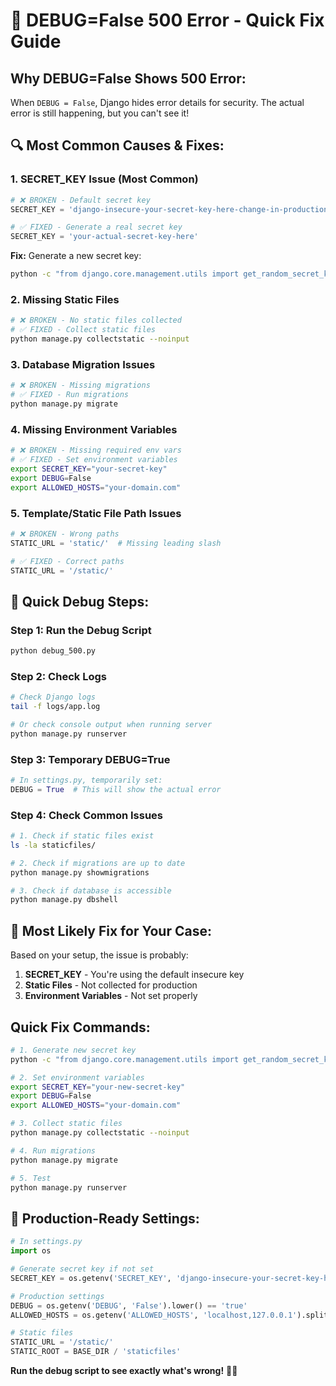# 🚨 DEBUG=False 500 Error - Quick Fix Guide

## **Why DEBUG=False Shows 500 Error:**

When `DEBUG = False`, Django hides error details for security. The actual error is still happening, but you can't see it!

## **🔍 Most Common Causes & Fixes:**

### **1. SECRET_KEY Issue (Most Common)**
```python
# ❌ BROKEN - Default secret key
SECRET_KEY = 'django-insecure-your-secret-key-here-change-in-production'

# ✅ FIXED - Generate a real secret key
SECRET_KEY = 'your-actual-secret-key-here'
```

**Fix:** Generate a new secret key:
```bash
python -c "from django.core.management.utils import get_random_secret_key; print(get_random_secret_key())"
```

### **2. Missing Static Files**
```bash
# ❌ BROKEN - No static files collected
# ✅ FIXED - Collect static files
python manage.py collectstatic --noinput
```

### **3. Database Migration Issues**
```bash
# ❌ BROKEN - Missing migrations
# ✅ FIXED - Run migrations
python manage.py migrate
```

### **4. Missing Environment Variables**
```bash
# ❌ BROKEN - Missing required env vars
# ✅ FIXED - Set environment variables
export SECRET_KEY="your-secret-key"
export DEBUG=False
export ALLOWED_HOSTS="your-domain.com"
```

### **5. Template/Static File Path Issues**
```python
# ❌ BROKEN - Wrong paths
STATIC_URL = 'static/'  # Missing leading slash

# ✅ FIXED - Correct paths  
STATIC_URL = '/static/'
```

## **🚀 Quick Debug Steps:**

### **Step 1: Run the Debug Script**
```bash
python debug_500.py
```

### **Step 2: Check Logs**
```bash
# Check Django logs
tail -f logs/app.log

# Or check console output when running server
python manage.py runserver
```

### **Step 3: Temporary DEBUG=True**
```python
# In settings.py, temporarily set:
DEBUG = True  # This will show the actual error
```

### **Step 4: Check Common Issues**
```bash
# 1. Check if static files exist
ls -la staticfiles/

# 2. Check if migrations are up to date
python manage.py showmigrations

# 3. Check if database is accessible
python manage.py dbshell
```

## **🎯 Most Likely Fix for Your Case:**

Based on your setup, the issue is probably:

1. **SECRET_KEY** - You're using the default insecure key
2. **Static Files** - Not collected for production
3. **Environment Variables** - Not set properly

## **Quick Fix Commands:**

```bash
# 1. Generate new secret key
python -c "from django.core.management.utils import get_random_secret_key; print(get_random_secret_key())"

# 2. Set environment variables
export SECRET_KEY="your-new-secret-key"
export DEBUG=False
export ALLOWED_HOSTS="your-domain.com"

# 3. Collect static files
python manage.py collectstatic --noinput

# 4. Run migrations
python manage.py migrate

# 5. Test
python manage.py runserver
```

## **🔧 Production-Ready Settings:**

```python
# In settings.py
import os

# Generate secret key if not set
SECRET_KEY = os.getenv('SECRET_KEY', 'django-insecure-your-secret-key-here-change-in-production')

# Production settings
DEBUG = os.getenv('DEBUG', 'False').lower() == 'true'
ALLOWED_HOSTS = os.getenv('ALLOWED_HOSTS', 'localhost,127.0.0.1').split(',')

# Static files
STATIC_URL = '/static/'
STATIC_ROOT = BASE_DIR / 'staticfiles'
```

**Run the debug script to see exactly what's wrong!** 🕵️‍♂️
